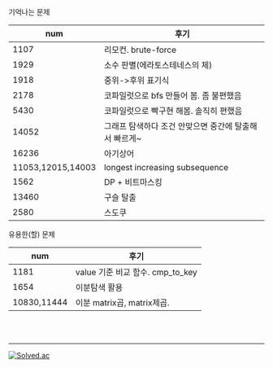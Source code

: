 기억나는 문제

|num|후기|
|---|-----------|
|1107|리모컨. brute-force|
|1929|소수 판별(에라토스테네스의 체)|
|1918|중위->후위 표기식|
|2178|코파일럿으로 bfs 만들어 봄. 좀 불편했음|
|5430|코파일럿으로 빡구현 해봄. 솔직히 편했음|
|14052|그래프 탐색하다 조건 안맞으면 중간에 탈출해서 빠르게~|
|16236|아기상어|
|11053,12015,14003|longest increasing subsequence|
|1562|DP + 비트마스킹|
|13460|구슬 탈출|
|2580|스도쿠|

유용한(할) 문제

|num|후기|
|---|-----------|
|1181|value 기준 비교 함수. cmp_to_key|
|1654|이분탐색 활용|
|10830,11444|이분 matrix곱, matrix제곱.|

<br><br>

---

[![Solved.ac](http://mazassumnida.wtf/api/v2/generate_badge?boj=snmhz325)](https://solved.ac/snmhz325)